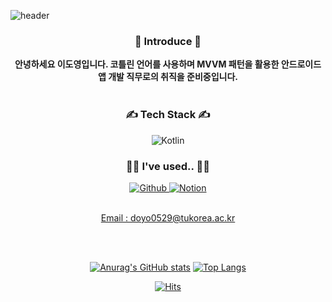 <!--
      ## 참고한 사이트##
메인 배너 : https://github.com/kyechan99/capsule-render
각종 뱃지 : Shields.io 랑 Simple Icons 참고해서 뱃지, 뱃지아이콘 넣어줘야함
방문자 수 뱃지 : https://hits.seeyoufarm.com/
통계 카드 : https://github.com/anuraghazra/github-readme-stats
백준 티어 : https://github.com/mazassumnida/mazassumnida
                  => 백준은 왜 안되는걸까..

-->

<!-- 메인 배너 -->
![header](https://capsule-render.vercel.app/api?type=slice&color=87cefa&fontColor=auto&height=300&text=DOYOUNG%20LEE&fontSize=65&animation=fadeIn&rotate=19&fontAlign=66&fontAlignY=40)

<div align=center>
<!-- 프로필 랭크
[![Solved.ac
프로필](http://mazassumnida.wtf/api/v2/generate_badge?boj=Dodi029)](https://solved.ac/chlcjw3)
-->
<h3> 🙌 Introduce 🙌 </h3>
<b> 안녕하세요 이도영입니다. 코틀린 언어를 사용하며 MVVM 패턴을 활용한 안드로이드 앱 개발 직무로의 취직을 준비중입니다. </b>    
<br>
<br>
      
<h3> ✍ Tech Stack ✍ </h3> <img alt="Kotlin" src ="https://img.shields.io/badge/Kotlin-7F52FF.svg?&style=plastic&logo=Kotlin&logoColor=white"/>
      
<br>
<!--   
<h3> 🙄 A little bit... 🙄 </h3> <img alt="JavaScript" src ="https://img.shields.io/badge/JavaScript-F7DF1E.svg?&style=plastic&logo=JavaScript&logoColor=white&"/> <img alt="React" src ="https://img.shields.io/badge/React-61DAFB.svg?&style=plastic&logo=React&logoColor=white"/>    
<br>
-->
      
<h3> 🐱‍🏍 I've used.. 🐱‍🏍 </h3>
<a href="https://github.com/Dodi029"><img alt="Github" src ="https://img.shields.io/badge/Github-181717.svg?&style=for-the-badge&logo=Github&logoColor=white"/>
<a href="www.notion.so/jjangdeuk"><img alt="Notion" src ="https://img.shields.io/badge/Notion-000000.svg?&style=for-the-badge&logo=Notion&logoColor=white"/> <br>

<br>

Email : doyo0529@tukorea.ac.kr <br>

<br>
<br>

<!-- github 커밋 수 등 통계 --> <!-- most used languages -->
[![Anurag's GitHub stats](https://github-readme-stats.vercel.app/api?username=Dodi029&show_icons=true&text_color=ffffff&theme=material-palenight&border_radius=20&line_height=40&include_all_commits=true)](https://github.com/anuraghazra/github-readme-stats)
[![Top Langs](https://github-readme-stats.vercel.app/api/top-langs/?username=Jae-wan&border_color=ffffff&title_color=c792ea&text_color=ffffff&bg_color=292d3e&border_radius=20)](https://github.com/anuraghazra/github-readme-stats)


<!-- Visitor -->
[![Hits](https://hits.seeyoufarm.com/api/count/incr/badge.svg?url=https%3A%2F%2Fgithub.com%2FJae-wan%2Fhit-counter&count_bg=%23669145&title_bg=%2344A832&icon=android.svg&icon_color=%23F5F5F5&title=Visitor&edge_flat=true)](https://hits.seeyoufarm.com)

      


      
</div>

<!--
**Jae-wan/Jae-wan** is a ✨ _special_ ✨ repository because its `README.md` (this file) appears on your GitHub profile.

Here are some ideas to get you started:

- 🔭 I’m currently working on ...
- 🌱 I’m currently learning ...
- 👯 I’m looking to collaborate on ...
- 🤔 I’m looking for help with ...
- 💬 Ask me about ...
- 📫 How to reach me: ...
- 😄 Pronouns: ...
- ⚡ Fun fact: ...
-->
